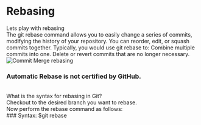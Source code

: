 # Rebasing
Lets play with rebasing<br/>
The git rebase command allows you to easily change a series of commits, modifying the history of your repository. You can reorder, edit, or squash commits together. Typically, you would use git rebase to: Combine multiple commits into one. Delete or revert commits that are no longer necessary.<br/>
![Commit Merge rebasing](https://user-images.githubusercontent.com/65743503/155894539-102ae966-a277-441c-b48b-f477f207e86b.png)<br/>
### Automatic Rebase is not certified by GitHub.
<br/>
What is the syntax for rebasing in Git?<br/>
Checkout to the desired branch you want to rebase.<br/>
Now perform the rebase command as follows:<br/>
### Syntax: $git rebase <branch name>
